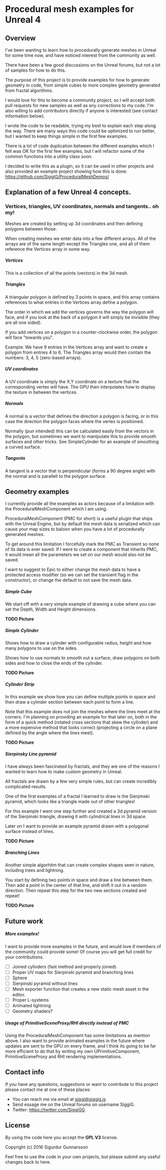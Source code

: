 
# Procedural mesh examples for Unreal 4

## Overview

I've been wanting to learn how to procedurally generate meshes in Unreal for some time now, and have noticed interest from the community as well.

There have been a few good discussions on the Unreal forums, but not a lot of samples for how to do this.

The purpose of this project is to provide examples for how to generate geometry in code, from simple cubes to more complex geometry generated from fractal algorithms.

I would love for this to become a community project, so I will accept both pull requests for new samples as well as any corrections to my code.  I'm also willing to add contributors directly if anyone is interested (see contact information below).

I wrote the code to be readable, trying my best to explain each step along the way.  There are many ways this code could be optimized to run better, but I wanted to keep things simple in the first few examples.

There is a lot of code duplication between the different examples which I felt was OK for the first few examples, but I will refactor some of the common functions into a utility class soon.

I decided to write this as a plugin, so it can be used in other projects and also provided an example project showing how this is done:
https://github.com/SiggiG/ProceduralMeshDemos/


## Explanation of a few Unreal 4 concepts.

### Vertices, triangles, UV coordinates, normals and tangents.. oh my!
Meshes are created by setting up 3d coordinates and then defining polygons between those.

When creating meshes we enter data into a few different arrays.  All of the arrays are of the same length except the Triangles one, and all of them reference the Vertices array in some way.

##### Vertices
This is a collection of all the points (vectors) in the 3d mesh.

##### Triangles
A triangular polygon is defined by 3 points in space, and this array contains references to what entries in the Vertices array define a polygon.

The order in which we add the vertices governs the way the polygon will face, and if you look at the back of a polygon it will simply be invisible (they are all one sided).

If you add vertices on a polygon in a counter-clockwise order, the polygon will face "towards you".

Example: We have 9 entries in the Vertices array and want to create a polygon from entries 4 to 6.  The Triangles array would then contain the numbers: 3, 4, 5 (zero-based arrays).

##### UV coordinates
A UV coordinate is simply the X,Y coordinate on a texture that the corresponding vertex will have.  The GPU then interpolates how to display the texture in between the vertices.

##### Normals
A normal is a vector that defines the direction a polygon is facing, or in this case the direction the polygon faces where the vertex is positioned.

Normally (pun intended) this can be calculated easily from the vectors in the polygon, but sometimes we want to manipulate this to provide smooth surfaces and other tricks.  See SimpleCylinder for an example of smoothing a curved surface.

##### Tangents
A tangent is a vector that is perpendicular (forms a 90 degree angle) with the normal and is parallell to the polygon surface.

## Geometry examples
I currently provide all the examples as actors because of a limitation with the ProceduralMeshComponent which I am using.

ProceduralMeshComponent (PMC for short) is a useful plugin that ships with the Unreal Engine, but by default the mesh data is serialized which can cause your map sizes to baloon when you have a lot of procedurally generated meshes.

To get around this limitation I forcefully mark the PMC as Transient so none of its data is ever saved.  If I were to create a component that inherits PMC, it would mean all the parameters we set on our mesh would also not be saved.

I want to suggest to Epic to either change the mesh data to have a protected access modifier (so we can set the transient flag in the constructor), or change the default to not save the mesh data.

##### Simple Cube
We start off with a very simple example of drawing a cube where you can set the Depth, Width and Height dimensions.

**TODO Picture**

##### Simple Cylinder
Shows how to draw a cylinder with configurable radius, height and how many polygons to use on the sides.

Shows how to use normals to smooth out a surface, draw polygons on both sides and how to close the ends of the cylinder.

**TODO Picture**

##### Cylinder Strip
In this example we show how you can define multiple points in space and then draw a cylinder section between each point to form a line.

Note that this example does not join the meshes where the lines meet at the corners. I'm planning on providing an example for that later on, both in the form of a quick method (rotated cross sections that skew the cylinder) and a more expensive method that looks correct (projecting a circle on a plane defined by the angle where the lines meet).

**TODO Picture**

##### Sierpinsky Line pyramid
I have always been fascinated by fractals, and they are one of the reasons I wanted to learn how to make custom geometry in Unreal.

All fractals are drawn by a few very simple rules, but can create incredibly complicated results.

One of the first examples of a fractal I learned to draw is the Sierpinski pyramid, which looks like a triangle made out of other triangles!

For this example I went one step further and created a 3d pyramid version of the Sierpinski triangle, drawing it with cylindrical lines in 3d space.

Later on I want to provide an example pyramid drawn with a polygonal surface instead of lines.

**TODO Picture**

##### Branching Lines
Another simple algorhitm that can create complex shapes seen in nature, including trees and lightning.

You start by defining two points in space and draw a line between them. Then add a point in the center of that line, and shift it out in a random direction.  Then repeat this step for the two new sections created and repeat!

**TODO Picture**

## Future work 

##### More examples!
I want to provide more examples in the future, and would love if members of the community could provide some! Of course you will get full credit for your contributions.

- [ ] Joined cylinders (fast method and properly joined).
- [ ] Proper UV maps for Sierpinski pyramid and branching lines
- [ ] Sphere
- [ ] Sierpinski pyramid without lines
- [ ] Mesh exporter function that creates a new static mesh asset in the editor.
- [ ] Proper L-systems
- [ ] Animated lightning
- [ ] Geometry shaders?

##### Usage of PrimitiveSceneProxy/RHI directly instead of PMC
Using the ProceduralMeshComponent has some limitations as mention above.  I also want to provide animated examples in the future where updates are sent to the GPU on every frame, and I think its going to be far more efficient to do that by writing my own UPrimitiveComponent, PrimitiveSceneProxy and RHI rendering implementations.


## Contact info

If you have any questions, suggestions or want to contribute to this project please contact me at one of these places:
* You can reach me via email at siggi@siggig.is
* Send essage me on the Unreal forums on username SiggiG.
* Twitter: https://twitter.com/SiggiGG

## License

By using the code here you accept the **GPL V3** license.

Copyright (c) 2016 Sigurdur Gunnarsson

Feel free to use the code in your own projects, but please submit any useful changes back to here.
